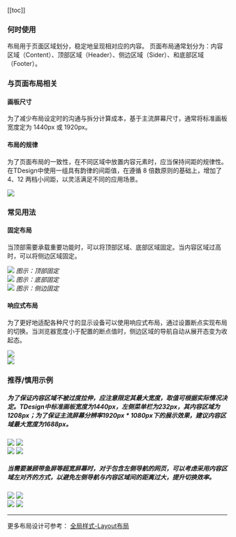 [[toc]]

### 何时使用

布局用于页面区域划分，稳定地呈现相对应的内容。
页面布局通常划分为：内容区域（Content）、顶部区域（Header）、侧边区域（Sider）、和底部区域（Footer）。

### 与页面布局相关

#### 画板尺寸

为了减少布局设定时的沟通与拆分计算成本，基于主流屏幕尺寸，通常将标准画板宽度定为 1440px 或 1920px。

#### 布局的规律

为了页面布局的一致性，在不同区域中放置内容元素时，应当保持间距的规律性。在TDesign中使用一组具有韵律的间距值，在遵循 8 倍数原则的基础上，增加了 4、12 两档小间距，以灵活满足不同的应用场景。

<img src="https://oteam-tdesign-1258344706.cos.ap-guangzhou.myqcloud.com/11.png?111" />

### 常见用法

#### 固定布局

当顶部需要承载重要功能时，可以将顶部区域、底部区域固定。当内容区域过高时，可以将侧边区域固定。

<div class="legend">
  <div class="item">
    <img src="https://oteam-tdesign-1258344706.cos.ap-guangzhou.myqcloud.com/site/design/Layout_2.png" />
    <em>图示：顶部固定</em>
  </div>
  <div class="item">
    <img src="https://oteam-tdesign-1258344706.cos.ap-guangzhou.myqcloud.com/site/design/Layout_3.png" />
    <em>图示：底部固定</em>
  </div>
  <div class="item">
    <img src="https://oteam-tdesign-1258344706.cos.ap-guangzhou.myqcloud.com/site/design/Layout_4.png" />
    <em>图示：侧边固定</em>
  </div>
</div>

#### 响应式布局

为了更好地适配各种尺寸的显示设备可以使用响应式布局，通过设置断点实现布局的切换。当浏览器宽度小于配置的断点值时，侧边区域的导航自动从展开态变为收起态。

<div class="legend">
  <div class="item">
    <img src="https://oteam-tdesign-1258344706.cos.ap-guangzhou.myqcloud.com/site/design/Layout_5.png?5555" />
  </div>
  <div class="item">
    <img src="https://oteam-tdesign-1258344706.cos.ap-guangzhou.myqcloud.com/site/design/Layout_666.png?111111" />
  </div>
</div>

### 推荐/慎用示例

##### 为了保证内容区域不被过度拉伸，应注意限定其最大宽度，取值可根据实际情况决定。TDesign中标准画板宽度为1440px，左侧菜单栏为232px，其内容区域为1208px；为了保证主流屏幕分辨率1920px \* 1080px下的展示效果，建议内容区域最大宽度为1688px。

<div class="legend">
  <div class="item">
    <img src="https://oteam-tdesign-1258344706.cos.ap-guangzhou.myqcloud.com/site/design/Layout_7.png" />
    <img class="tag" src="https://oteam-tdesign-1258344706.cos.ap-guangzhou.myqcloud.com/site/doc/good.png" />
  </div>

  <div class="item">
    <img src="https://oteam-tdesign-1258344706.cos.ap-guangzhou.myqcloud.com/site/design/Layout_8.png" />
    <img class="tag" src="https://oteam-tdesign-1258344706.cos.ap-guangzhou.myqcloud.com/site/doc/bad.png" />
  </div>
</div>

##### 当需要兼顾带鱼屏等超宽屏幕时，对于包含左侧导航的网页，可以考虑采用内容区域左对齐的方式，以避免左侧导航与内容区域间的距离过大，提升切换效率。

<div class="legend">
  <div class="item">
    <img src="https://oteam-tdesign-1258344706.cos.ap-guangzhou.myqcloud.com/site/design/Layout_9.png" />
    <img class="tag" src="https://oteam-tdesign-1258344706.cos.ap-guangzhou.myqcloud.com/site/doc/good.png" />
  </div>

  <div class="item">
    <img src="https://oteam-tdesign-1258344706.cos.ap-guangzhou.myqcloud.com/site/design/Layout_10.png" />
    <img class="tag" src="https://oteam-tdesign-1258344706.cos.ap-guangzhou.myqcloud.com/site/doc/bad.png" />
  </div>
</div>

<hr />

更多布局设计可参考： [全局样式-Layout布局](/design/layout)
